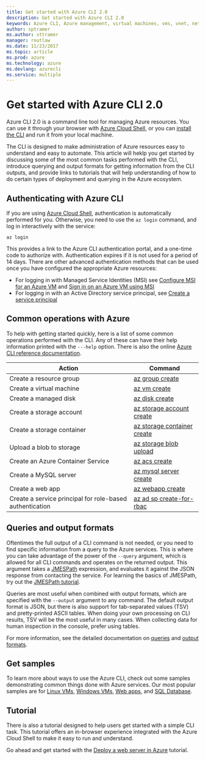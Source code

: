 ```yaml
---
title: Get started with Azure CLI 2.0
description: Get started with Azure CLI 2.0
keywords: Azure CLI, Azure management, virtual machines, vms, vnet, networks, azure scripting
author: sptramer
ms.author: sttramer
manager: routlaw
ms.date: 11/23/2017
ms.topic: article
ms.prod: azure
ms.technology: azure
ms.devlang: azurecli
ms.service: multiple
---
```


# Get started with Azure CLI 2.0

Azure CLI 2.0 is a command line tool for managing Azure resources. You can use it through your browser
with [Azure Cloud Shell](/azure/cloud-shell/overview), or you can [install the CLI](install-azure-cli.md) and
run it from your local machine.


The CLI is designed to make administration of Azure resources easy to understand and easy to automate. This article
will heklp you get started by discussing some of the most common tasks performed with the CLI, introduce querying and
output formats for getting information from the CLI outputs, and provide links to tutorials that will help understanding
of how to do certain types of deployment and querying in the Azure ecosystem.

## Authenticating with Azure CLI

If you are using [Azure Cloud Shell](/azure/cloud-shell/overview), authentication is automatically performed for you. Otherwise, you need
to use the `az login` command, and log in interactively with the service:

```azurecli
az login
```

This provides a link to the Azure CLI authentication portal, and a one-time code to authorize with. Authentication expires
if it is not used for a period of 14 days. There are other advanced authentication methods that can be used once
you have configured the appropriate Azure resources:

* For logging in with Managed Service Identities (MSI) see [Configure MSI for an Azure VM](/azure/active-directory/msi-qs-configure-cli-windows-vm?toc=%2fcli%2fazure%2ftoc.json&bc=%2fcli%2fazure%2fbreadcrumb%2ftoc.json) and [Sign in on an Azure VM using MSI](/azure/active-directory/msi-how-to-get-access-token-using-msi?toc=%2fcli%2fazure%2ftoc.json&bc=%2fcli%2fazure%2fbreadcrumb%2ftoc.json)
* For logging in with an Active Directory service principal, see [Create a service principal](create-an-azure-service-principal-azure-cli.md)

## Common operations with Azure

To help with getting started quickly, here is a list of some common operations performed with the CLI. Any of these can have their help information printed with the `---help` option. There is also the online [Azure CLI reference documentation](/cli/azure/).

| Action | Command   |
|--------|-----------|
| Create a resource group | [az group create](/cli/azure/group#az_group_create) |
| Create a virtual machine | [az vm create](/cli/azure/vm#az_vm_create) |
| Create a managed disk | [az disk create](/cli/azure/disk#az_disk_create) |
| Create a storage account | [az storage account create](/cli/azure/storage/account#az_storage_account_create) |
| Create a storage container | [az storage container create](/cli/azure/storage/container#az_storage_container_create) |
| Upload a blob to storage | [az storage blob upload](/cli/azure/storage/blob#az_storage_blob_upload) | 
| Create an Azure Container Service | [az acs create](/cli/azure/acs#az_acs_create) |
| Create a MySQL server | [az mysql server create](/cli/azure/mysql/server#az_mysql_server_create) |
| Create a web app | [az webapp create](/cli/azure/webapp#az_webapp_create) | 
| Create a service principal for role-based authentication | [az ad sp create-for-rbac](/cli/azure/ad/sp#az_ad_sp_create_for_rbac) |

## Queries and output formats

Oftentimes the full output of a CLI command is not needed, or you need to find specific information from a query to the Azure services. This is where
you can take advantage of the power of the `--query` argument, which is allowed for all CLI commands and operates on the returned output. This
argument takes a [JMESPath](http://jmespath.org/) expression, and evaluates it against the JSON response from contacting the service. For learning the basics
of JMESPath, try out the [JMESPath tutorial](http://jmespath.org/tutorial.html).

Queries are most useful when combined with output formats, which are specified with the `--output` argument to any command. The default output format is JSON,
but there is also support for tab-separated values (TSV) and pretty-printed ASCII tables. When doing your own processing on CLI results, TSV will
be the most useful in many cases. When collecting data for human inspection in the console, prefer using tables.

For more information, see the detailed documentation on [queries](query-azure-cli.md) and [output formats](format-output-azure-cli.md).

## Get samples

To learn more about ways to use the Azure CLI, check out some samples demonstrating common things done with Azure services. Our most popular
samples are for
[Linux VMs](/azure/virtual-machines/virtual-machines-linux-cli-samples?toc=%2fcli%2fazure%2ftoc.json&bc=%2fcli%2fazure%2fbreadcrumb%2ftoc.json),
[Windows VMs](/azure/virtual-machines/virtual-machines-windows-cli-samples?toc=%2fcli%2fazure%2ftoc.json&bc=%2fcli%2fazure%2fbreadcrumb%2ftoc.json),
[Web apps](/azure/app-service-web/app-service-cli-samples?toc=%2fcli%2fazure%2ftoc.json&bc=%2fcli%2fazure%2fbreadcrumb%2ftoc.json), and
[SQL Database](/azure/sql-database/sql-database-cli-samples?toc=%2fcli%2fazure%2ftoc.json&bc=%2fcli%2fazure%2fbreadcrumb%2ftoc.json).

## Tutorial

There is also a tutorial designed to help users get started with a simple CLI task. This tutorial offers an in-browser experience integrated
with the Azure Cloud Shell to make it easy to run and understand.

Go ahead and get started with the [Deploy a web server in Azure](tutorial-azure-cli-server.yml) tutorial.
